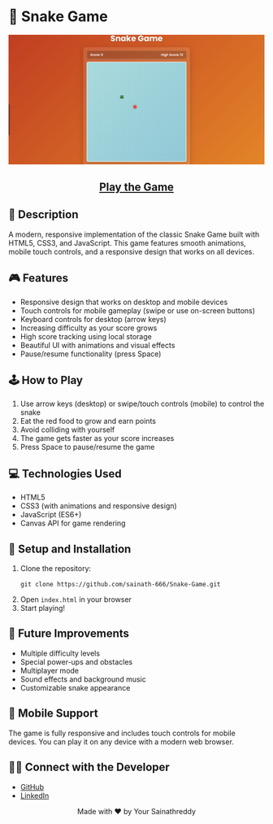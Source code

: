 # 🐍 Snake Game

<div align="center">
  <img src="preview.png" alt="Snake Game Preview" width="600px">
  <h2><a href="https://sainath-666.github.io/Snake-Game/">Play the Game</a></h2>
</div>

## 📝 Description

A modern, responsive implementation of the classic Snake Game built with HTML5, CSS3, and JavaScript. This game features smooth animations, mobile touch controls, and a responsive design that works on all devices.

## 🎮 Features

- Responsive design that works on desktop and mobile devices
- Touch controls for mobile gameplay (swipe or use on-screen buttons)
- Keyboard controls for desktop (arrow keys)
- Increasing difficulty as your score grows
- High score tracking using local storage
- Beautiful UI with animations and visual effects
- Pause/resume functionality (press Space)

## 🕹️ How to Play

1. Use arrow keys (desktop) or swipe/touch controls (mobile) to control the snake
2. Eat the red food to grow and earn points
3. Avoid colliding with yourself
4. The game gets faster as your score increases
5. Press Space to pause/resume the game

## 💻 Technologies Used

- HTML5
- CSS3 (with animations and responsive design)
- JavaScript (ES6+)
- Canvas API for game rendering

## 🚀 Setup and Installation

1. Clone the repository:
   ```
   git clone https://github.com/sainath-666/Snake-Game.git
   ```
2. Open `index.html` in your browser
3. Start playing!

## 🔄 Future Improvements

- Multiple difficulty levels
- Special power-ups and obstacles
- Multiplayer mode
- Sound effects and background music
- Customizable snake appearance

## 📱 Mobile Support

The game is fully responsive and includes touch controls for mobile devices. You can play it on any device with a modern web browser.

## 👨‍💻 Connect with the Developer

- [GitHub](https://github.com/sainath-666)
- [LinkedIn](https://www.linkedin.com/in/sainath666)

<div align="center">
  <p>Made with ❤️ by Your Sainathreddy</p>
</div>
